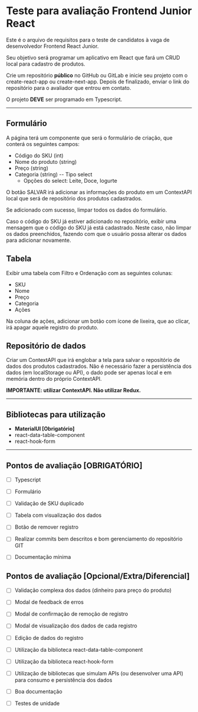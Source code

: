 Teste para avaliação Frontend Junior React
==========================================

Este é o arquivo de requisitos para o teste de candidatos à vaga de desenvolvedor Frontend React Junior.

Seu objetivo será programar um aplicativo em React que fará um CRUD local para cadastro de produtos.

Crie um repositório **público** no GitHub ou GitLab e inicie seu projeto com o create-react-app ou create-next-app.
Depois de finalizado, enviar o link do repositório para o avaliador que entrou em contato.

O projeto **DEVE** ser programado em Typescript.

------

Formulário
----------

A página terá um componente que será o formulário de criação, que conterá os seguintes campos:

* Código do SKU (int)
* Nome do produto (string)
* Preço (string)
* Categoria (string) -- Tipo select
    * Opções do select: Leite, Doce, Iogurte

O botão SALVAR irá adicionar as informações do produto em um ContextAPI local que será de repositório dos produtos cadastrados.

Se adicionado com sucesso, limpar todos os dados do formulário.

Caso o código do SKU já estiver adicionado no repositório, exibir uma mensagem que o código do SKU já está cadastrado. Neste caso, não limpar os dados preenchidos, fazendo com que o usuário possa alterar os dados para adicionar novamente.

Tabela
------

Exibir uma tabela com Filtro e Ordenação com as seguintes colunas:

* SKU
* Nome
* Preço
* Categoria
* Ações

Na coluna de ações, adicionar um botão com ícone de lixeira, que ao clicar, irá apagar aquele registro do produto.


Repositório de dados
--------------------

Criar um ContextAPI que irá englobar a tela para salvar o repositório de dados dos produtos cadastrados. Não é necessário fazer a persistência dos dados (em localStorage ou API), o dado pode ser apenas local e em memória dentro do próprio ContextAPI.

**IMPORTANTE: utilizar ContextAPI. Não utilizar Redux.**

-----


Bibliotecas para utilização
---------------------------

* **MaterialUI [Obrigatório]**
* react-data-table-component
* react-hook-form

-----


Pontos de avaliação [OBRIGATÓRIO]
---------------------------------

- [ ] Typescript
- [ ] Formulário
- [ ] Validação de SKU duplicado
- [ ] Tabela com visualização dos dados
- [ ] Botão de remover registro
- [ ] Realizar commits bem descritos e bom gerenciamento do repositório GIT
- [ ] Documentação mínima


Pontos de avaliação [Opcional/Extra/Diferencial]
------------------------------

- [ ] Validação complexa dos dados (dinheiro para preço do produto)
- [ ] Modal de feedback de erros
- [ ] Modal de confirmação de remoção de registro
- [ ] Modal de visualização dos dados de cada registro
- [ ] Edição de dados do registro
- [ ] Utilização da biblioteca react-data-table-component
- [ ] Utilização da biblioteca react-hook-form
- [ ] Utilização de bibliotecas que simulam APIs (ou desenvolver uma API) para consumo e persistência dos dados
- [ ] Boa documentação
- [ ] Testes de unidade

